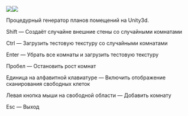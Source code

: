 ![](http://habrastorage.org/storage3/7d8/baf/7ab/7d8baf7ab46d91e6ef1e8f000823b74e.gif)![](http://habrastorage.org/storage3/6cf/b09/e45/6cfb09e452d9d9e57f4f33af9b367063.gif)

Процедурный генератор планов помещений на Unity3d.

Shift — Создаёт случайне внешние стены со случайными комнатами

Ctrl — Загрузить тестовую текстуру со случайными комнатами

Enter — Убрать все комнаты и загрузить тестовую текстуру

Пробел — Остановить рост комнат

Единица на алфавитной клавиатуре — Включить отображение сканирования свободных клеток

Левая кнопка мыши на свободной области — Добавить комнату

Esc — Выход
